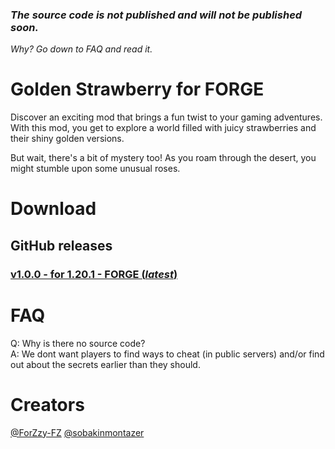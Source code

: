 ### *The source code is not published and will not be published soon.*
*Why? Go down to FAQ and read it.*

# Golden Strawberry for FORGE
Discover an exciting mod that brings a fun twist to your gaming adventures. With this mod, you get to explore a world filled with juicy strawberries and their shiny golden versions.

But wait, there's a bit of mystery too! As you roam through the desert, you might stumble upon some unusual roses.

# Download
## GitHub releases
### [v1.0.0 - for 1.20.1 - FORGE (*latest*)](https://github.com/sobakinmontazer/GoldenStrawberry/releases/tag/v1.0.0-1.20.1-forge)

# FAQ
Q: Why is there no source code?<br />
A: We dont want players to find ways to cheat (in public servers) and/or find out about the secrets earlier than they should.



# Creators
[@ForZzy-FZ](https://github.com/ForZzy-FZ)
[@sobakinmontazer](https://github.com/sobakinmontazer)
